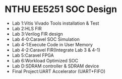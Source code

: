 # NTHU EE5251 SOC Design
* Lab 1:Vitis Vivado Tools installation & Test  
* Lab 2:HLS FIR  
* Lab 3:Verilog FIR design   
* Lab 4-0:Caravel SOC Simulation  
* Lab 4-1:Execute Code in User Memory  
* Lab 4-2:Caravel FIR(Integrate Lab 3 & 4-1)  
* Lab 5:Caravel FPGA  
* Lab 6:Workload Optimized SOC  
* Lab D:SDRAM controller & SDRAM device
* Final Project:UART Accelerator (UART+FIFO)
